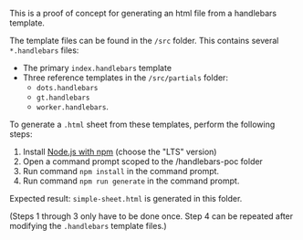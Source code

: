 This is a proof of concept for generating an html file from a handlebars template.

The template files can be found in the `/src` folder.  This contains several `*.handlebars` files:
*  The primary `index.handlebars` template
* Three reference templates in the `/src/partials` folder:
  * `dots.handlebars`
  * `gt.handlebars`
  * `worker.handlebars`.

To generate a `.html` sheet from these templates, perform the following steps:

1. Install [Node.js with npm](https://nodejs.org/) (choose the "LTS" version)
2. Open a command prompt scoped to the /handlebars-poc folder
3. Run command `npm install` in the command prompt.
4. Run command `npm run generate` in the command prompt.

Expected result: `simple-sheet.html` is generated in this folder.

(Steps 1 through 3 only have to be done once. Step 4 can be repeated after modifying the `.handlebars` template files.)
